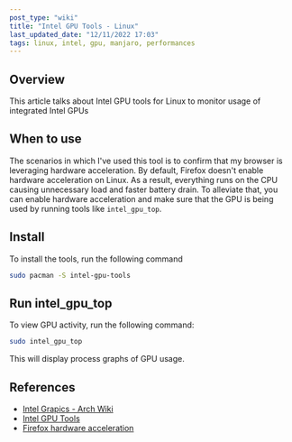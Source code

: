 ```yaml
---
post_type: "wiki" 
title: "Intel GPU Tools - Linux"
last_updated_date: "12/11/2022 17:03"
tags: linux, intel, gpu, manjaro, performances
---
```


## Overview

This article talks about Intel GPU tools for Linux to monitor usage of integrated Intel GPUs 

## When to use

The scenarios in which I've used this tool is to confirm that my browser is leveraging hardware acceleration. By default, Firefox doesn't enable hardware acceleration on Linux. As a result, everything runs on the CPU causing unnecessary load and faster battery drain. To alleviate that, you can enable hardware acceleration and make sure that the GPU is being used by running tools like `intel_gpu_top`. 

## Install

To install the tools, run the following command

```bash
sudo pacman -S intel-gpu-tools
```

## Run intel_gpu_top

To view GPU activity, run the following command:

```bash
sudo intel_gpu_top
```

This will display process graphs of GPU usage.  

## References

- [Intel Grapics - Arch Wiki](https://wiki.archlinux.org/title/Intel_graphics)
- [Intel GPU Tools](https://archlinux.org/packages/community/x86_64/intel-gpu-tools/)
- [Firefox hardware acceleration](https://support.mozilla.org/en-US/kb/upgrade-graphics-drivers-use-hardware-acceleration)